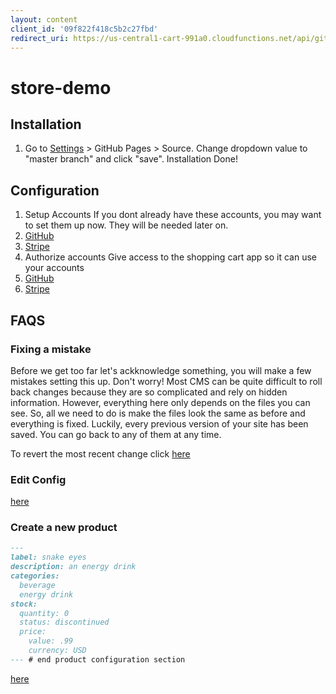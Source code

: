 ```yaml
---
layout: content
client_id: '09f822f418c5b2c27fbd'
redirect_uri: https://us-central1-cart-991a0.cloudfunctions.net/api/github/yggilabs/store-demo/authorize
---
```


<meta name="amp-link-variable-allowed-origin" content="https://us-central1-cart-991a0.cloudfunctions.net">

# store-demo

## Installation

1. Go to [Settings](../../settings) > GitHub Pages > Source. Change dropdown value to "master branch" and click "save". Installation Done!

## Configuration

1. Setup Accounts
  If you dont already have these accounts, you may want to set them up now. They will be needed later on.
  1. [GitHub](https://github.com/join)
  2. [Stripe](https://dashboard.stripe.com/register)
2. Authorize accounts
  Give access to the shopping cart app so it can use your accounts
  1. <a href="https://github.com/login/oauth/authorize?client_id={{ page.client_id }}&state=CLIENT_ID(cart)&redirect_uri={{ page.redirect_uri}}" data-amp-replace="CLIENT_ID">GitHub</a>
  2. <a href="https://connect.stripe.com/oauth/authorize?response_type=code&client_id={{ page.client_id }}&state=CLIENT_ID(cart)&scope=read_write" data-amp-replace="CLIENT_ID">Stripe</a>
 

## FAQS

### Fixing a mistake

Before we get too far let's ackknowledge something, you will make a few mistakes setting this up. Don't worry! Most CMS can be quite difficult to roll back changes because they are so complicated and rely on hidden information. However, everything here only depends on the files you can see. So, all we need to do is make the files look the same as before and everything is fixed. Luckily, every previous version of your site has been saved. You can go back to any of them at any time.

To revert the most recent change click [here]()

### Edit Config

[here](../../edit/master/_config.yml)

### Create a new product


```markdown
---
label: snake eyes
description: an energy drink
categories:
  beverage
  energy drink
stock:
  quantity: 0
  status: discontinued
  price:
    value: .99
    currency: USD
--- # end product configuration section
```
[here](../../new/master/_products)
